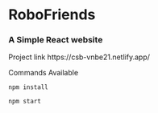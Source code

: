 # RoboFriends
<h3>A Simple React website </h3>
<p> Project link https://csb-vnbe21.netlify.app/</p>
<p>Commands Available</p>
<code>npm install</code><br>
<p>   </p>
<code>npm start</code>
